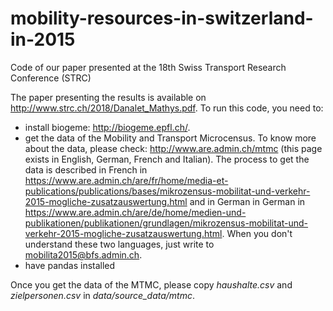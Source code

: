 # mobility-resources-in-switzerland-in-2015
Code of our paper presented at the 18th Swiss Transport Research Conference (STRC)

The paper presenting the results is available on http://www.strc.ch/2018/Danalet_Mathys.pdf.
To run this code, you need to:
- install biogeme: http://biogeme.epfl.ch/.
- get the data of the Mobility and Transport Microcensus. To know more about the data, please check: http://www.are.admin.ch/mtmc (this page exists in English, German, French and Italian). The process to get the data is described in French in https://www.are.admin.ch/are/fr/home/media-et-publications/publications/bases/mikrozensus-mobilitat-und-verkehr-2015-mogliche-zusatzauswertung.html and in German in German in https://www.are.admin.ch/are/de/home/medien-und-publikationen/publikationen/grundlagen/mikrozensus-mobilitat-und-verkehr-2015-mogliche-zusatzauswertung.html. When you don't understand these two languages, just write to mobilita2015@bfs.admin.ch.
- have pandas installed

Once you get the data of the MTMC, please copy *haushalte.csv* and *zielpersonen.csv* in *data/source_data/mtmc*.